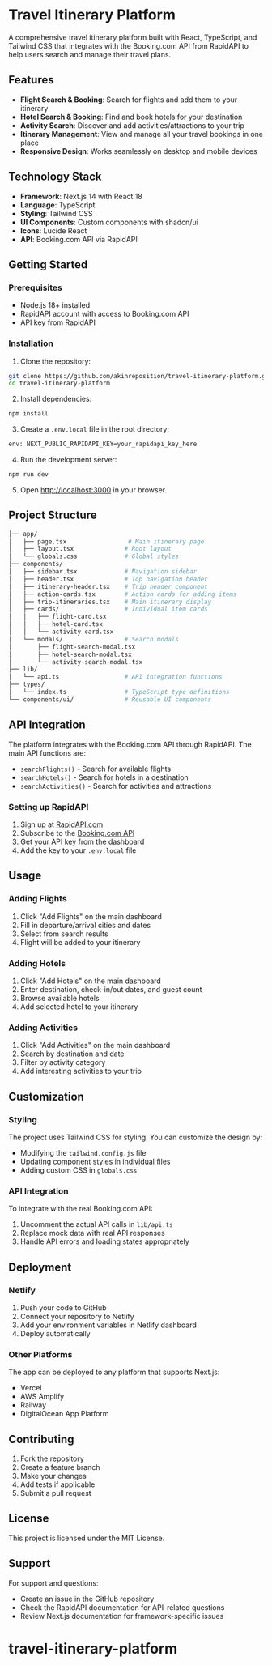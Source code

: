 # Travel Itinerary Platform

A comprehensive travel itinerary platform built with React, TypeScript, and Tailwind CSS that integrates with the Booking.com API from RapidAPI to help users search and manage their travel plans.

## Features

- **Flight Search & Booking**: Search for flights and add them to your itinerary
- **Hotel Search & Booking**: Find and book hotels for your destination
- **Activity Search**: Discover and add activities/attractions to your trip
- **Itinerary Management**: View and manage all your travel bookings in one place
- **Responsive Design**: Works seamlessly on desktop and mobile devices

## Technology Stack

- **Framework**: Next.js 14 with React 18
- **Language**: TypeScript
- **Styling**: Tailwind CSS
- **UI Components**: Custom components with shadcn/ui
- **Icons**: Lucide React
- **API**: Booking.com API via RapidAPI

## Getting Started

### Prerequisites

- Node.js 18+ installed
- RapidAPI account with access to Booking.com API
- API key from RapidAPI

### Installation

1. Clone the repository:
```bash
git clone https://github.com/akinreposition/travel-itinerary-platform.git
cd travel-itinerary-platform
```

2. Install dependencies:
```bash
npm install

```

3. Create a `.env.local` file in the root directory:
```bash
env: NEXT_PUBLIC_RAPIDAPI_KEY=your_rapidapi_key_here

```

4. Run the development server:
```bash
npm run dev

```

5. Open [http://localhost:3000](http://localhost:3000) in your browser.

## Project Structure

```bash
├── app/
│   ├── page.tsx                 # Main itinerary page
│   ├── layout.tsx              # Root layout
│   └── globals.css             # Global styles
├── components/
│   ├── sidebar.tsx             # Navigation sidebar
│   ├── header.tsx              # Top navigation header
│   ├── itinerary-header.tsx    # Trip header component
│   ├── action-cards.tsx        # Action cards for adding items
│   ├── trip-itineraries.tsx    # Main itinerary display
│   ├── cards/                  # Individual item cards
│   │   ├── flight-card.tsx
│   │   ├── hotel-card.tsx
│   │   └── activity-card.tsx
│   └── modals/                 # Search modals
│       ├── flight-search-modal.tsx
│       ├── hotel-search-modal.tsx
│       └── activity-search-modal.tsx
├── lib/
│   └── api.ts                  # API integration functions
├── types/
│   └── index.ts                # TypeScript type definitions
└── components/ui/              # Reusable UI components
```

## API Integration

The platform integrates with the Booking.com API through RapidAPI. The main API functions are:

- `searchFlights()` - Search for available flights
- `searchHotels()` - Search for hotels in a destination
- `searchActivities()` - Search for activities and attractions

### Setting up RapidAPI

1. Sign up at [RapidAPI.com](https://rapidapi.com)
2. Subscribe to the [Booking.com API](https://rapidapi.com/DataCrawler/api/booking-com15/)
3. Get your API key from the dashboard
4. Add the key to your `.env.local` file

## Usage

### Adding Flights
1. Click "Add Flights" on the main dashboard
2. Fill in departure/arrival cities and dates
3. Select from search results
4. Flight will be added to your itinerary

### Adding Hotels
1. Click "Add Hotels" on the main dashboard
2. Enter destination, check-in/out dates, and guest count
3. Browse available hotels
4. Add selected hotel to your itinerary

### Adding Activities
1. Click "Add Activities" on the main dashboard
2. Search by destination and date
3. Filter by activity category
4. Add interesting activities to your trip

## Customization

### Styling
The project uses Tailwind CSS for styling. You can customize the design by:
- Modifying the `tailwind.config.js` file
- Updating component styles in individual files
- Adding custom CSS in `globals.css`

### API Integration
To integrate with the real Booking.com API:
1. Uncomment the actual API calls in `lib/api.ts`
2. Replace mock data with real API responses
3. Handle API errors and loading states appropriately

## Deployment

### Netlify
1. Push your code to GitHub
2. Connect your repository to Netlify
3. Add your environment variables in Netlify dashboard
4. Deploy automatically

### Other Platforms
The app can be deployed to any platform that supports Next.js:
- Vercel
- AWS Amplify
- Railway
- DigitalOcean App Platform

## Contributing

1. Fork the repository
2. Create a feature branch
3. Make your changes
4. Add tests if applicable
5. Submit a pull request

## License

This project is licensed under the MIT License.

## Support

For support and questions:
- Create an issue in the GitHub repository
- Check the RapidAPI documentation for API-related questions
- Review Next.js documentation for framework-specific issues
# travel-itinerary-platform
